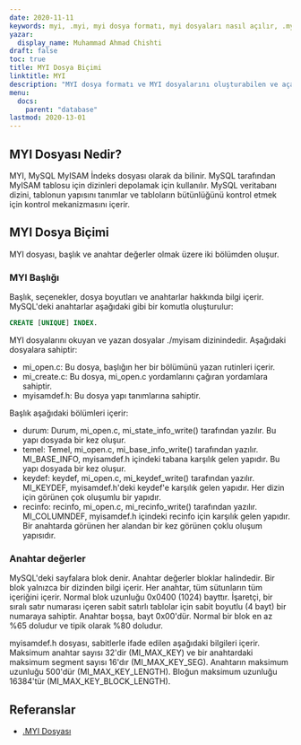 ```yaml
---
date: 2020-11-11
keywords: myi, .myi, myi dosya formatı, myi dosyaları nasıl açılır, .myi uzantısı, myi uzantısı
yazar:
  display_name: Muhammad Ahmad Chishti
draft: false
toc: true
title: MYI Dosya Biçimi
linktitle: MYI
description: "MYI dosya formatı ve MYI dosyalarını oluşturabilen ve açabilen API'ler hakkında bilgi edinin."
menu:
  docs:
    parent: "database"
lastmod: 2020-13-01
---
```


## MYI Dosyası Nedir? ##

MYI, MySQL MyISAM İndeks dosyası olarak da bilinir. MySQL tarafından MyISAM tablosu için dizinleri depolamak için kullanılır. MySQL veritabanı dizini, tablonun yapısını tanımlar ve tabloların bütünlüğünü kontrol etmek için kontrol mekanizmasını içerir.

## MYI Dosya Biçimi ##

MYI dosyası, başlık ve anahtar değerler olmak üzere iki bölümden oluşur.

### MYI Başlığı ###

Başlık, seçenekler, dosya boyutları ve anahtarlar hakkında bilgi içerir. MySQL'deki anahtarlar aşağıdaki gibi bir komutla oluşturulur:

```sql
CREATE [UNIQUE] INDEX.
```

MYI dosyalarını okuyan ve yazan dosyalar ./myisam dizinindedir. Aşağıdaki dosyalara sahiptir:

- mi_open.c: Bu dosya, başlığın her bir bölümünü yazan rutinleri içerir.
- mi_create.c: Bu dosya, mi_open.c yordamlarını çağıran yordamlara sahiptir.
- myisamdef.h: Bu dosya yapı tanımlarına sahiptir.

Başlık aşağıdaki bölümleri içerir:

- durum: Durum, mi_open.c, mi_state_info_write() tarafından yazılır. Bu yapı dosyada bir kez oluşur.
- temel: Temel, mi_open.c, mi_base_info_write() tarafından yazılır. MI_BASE_INFO, myisamdef.h içindeki tabana karşılık gelen yapıdır. Bu yapı dosyada bir kez oluşur.
- keydef: keydef, mi_open.c, mi_keydef_write() tarafından yazılır. MI_KEYDEF, myisamdef.h'deki keydef'e karşılık gelen yapıdır. Her dizin için görünen çok oluşumlu bir yapıdır.
- recinfo: recinfo, mi_open.c, mi_recinfo_write() tarafından yazılır. MI_COLUMNDEF, myisamdef.h içindeki recinfo için karşılık gelen yapıdır. Bir anahtarda görünen her alandan bir kez görünen çoklu oluşum yapısıdır.

### Anahtar değerler ###

MySQL'deki sayfalara blok denir. Anahtar değerler bloklar halindedir. Bir blok yalnızca bir dizinden bilgi içerir. Her anahtar, tüm sütunların tüm içeriğini içerir. Normal blok uzunluğu 0x0400 (1024) bayttır. İşaretçi, bir sıralı satır numarası içeren sabit satırlı tablolar için sabit boyutlu (4 bayt) bir numaraya sahiptir. Anahtar boşsa, bayt 0x00'dür. Normal bir blok en az %65 doludur ve tipik olarak %80 doludur.

myisamdef.h dosyası, sabitlerle ifade edilen aşağıdaki bilgileri içerir. Maksimum anahtar sayısı 32'dir (MI_MAX_KEY) ve bir anahtardaki maksimum segment sayısı 16'dır (MI_MAX_KEY_SEG). Anahtarın maksimum uzunluğu 500'dür (MI_MAX_KEY_LENGTH). Bloğun maksimum uzunluğu 16384'tür (MI_MAX_KEY_BLOCK_LENGTH).

## Referanslar ##

- [.MYI Dosyası](https://dev.mysql.com/doc/internals/en/the-myi-file.html)

